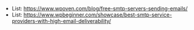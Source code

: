 - List: https://www.wpoven.com/blog/free-smtp-servers-sending-emails/
- List: https://www.wpbeginner.com/showcase/best-smtp-service-providers-with-high-email-deliverability/
